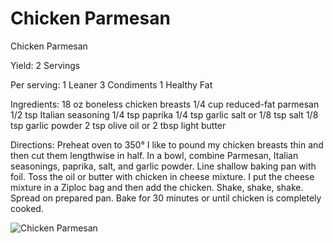 # Chicken Parmesan

Chicken Parmesan

Yield: 2 Servings

Per serving:
1 Leaner
3 Condiments
1 Healthy Fat

Ingredients:
18 oz boneless chicken breasts
1/4 cup reduced-fat parmesan
1/2 tsp Italian seasoning
1/4 tsp paprika
1/4 tsp garlic salt or 1/8 tsp salt
1/8 tsp garlic powder
2 tsp olive oil or 2 tbsp light
butter

Directions:
Preheat oven to 350°
I like to pound my chicken breasts thin and then cut them lengthwise in half.
In a bowl, combine Parmesan, Italian seasonings, paprika, salt, and garlic powder. Line shallow baking pan with foil. Toss the oil or butter with chicken in cheese mixture. I put the cheese mixture in a Ziploc bag and then add the chicken.
Shake, shake, shake. Spread on prepared pan.
Bake for 30 minutes or until chicken is completely cooked.

![Chicken Parmesan](images/Chicken%20Parmesan.png)

